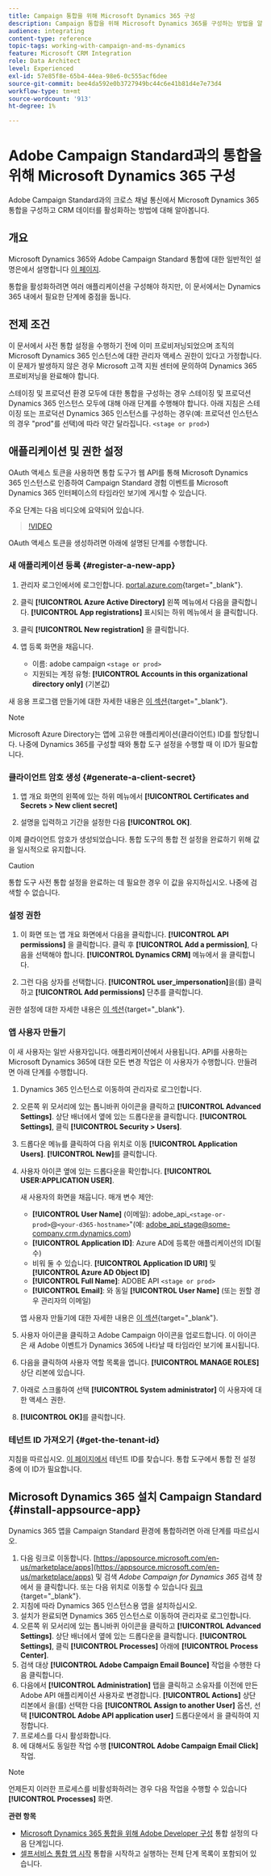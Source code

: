 ```yaml
---
title: Campaign 통합을 위해 Microsoft Dynamics 365 구성
description: Campaign 통합을 위해 Microsoft Dynamics 365를 구성하는 방법을 알아봅니다.
audience: integrating
content-type: reference
topic-tags: working-with-campaign-and-ms-dynamics
feature: Microsoft CRM Integration
role: Data Architect
level: Experienced
exl-id: 57e85f8e-65b4-44ea-98e6-0c555acf6dee
source-git-commit: bee4da592e0b3727949bc44c6e41b81d4e7e73d4
workflow-type: tm+mt
source-wordcount: '913'
ht-degree: 1%

---
```


# Adobe Campaign Standard과의 통합을 위해 Microsoft Dynamics 365 구성

Adobe Campaign Standard과의 크로스 채널 통신에서 Microsoft Dynamics 365 통합을 구성하고 CRM 데이터를 활성화하는 방법에 대해 알아봅니다.

## 개요

Microsoft Dynamics 365와 Adobe Campaign Standard 통합에 대한 일반적인 설명은에서 설명합니다 [이 페이지](../../integrating/using/d365-acs-get-started.md).

통합을 활성화하려면 여러 애플리케이션을 구성해야 하지만, 이 문서에서는 Dynamics 365 내에서 필요한 단계에 중점을 둡니다.

## 전제 조건

이 문서에서 사전 통합 설정을 수행하기 전에 이미 프로비저닝되었으며 조직의 Microsoft Dynamics 365 인스턴스에 대한 관리자 액세스 권한이 있다고 가정합니다.  이 문제가 발생하지 않은 경우 Microsoft 고객 지원 센터에 문의하여 Dynamics 365 프로비저닝을 완료해야 합니다.

스테이징 및 프로덕션 환경 모두에 대한 통합을 구성하는 경우 스테이징 및 프로덕션 Dynamics 365 인스턴스 모두에 대해 아래 단계를 수행해야 합니다. 아래 지침은 스테이징 또는 프로덕션 Dynamics 365 인스턴스를 구성하는 경우(예: 프로덕션 인스턴스의 경우 &quot;prod&quot;를 선택)에 따라 약간 달라집니다. `<stage or prod>`)

## 애플리케이션 및 권한 설정

OAuth 액세스 토큰을 사용하면 통합 도구가 웹 API를 통해 Microsoft Dynamics 365 인스턴스로 인증하여 Campaign Standard 경험 이벤트를 Microsoft Dynamics 365 인터페이스의 타임라인 보기에 게시할 수 있습니다.

주요 단계는 다음 비디오에 요약되어 있습니다.

>[!VIDEO](https://video.tv.adobe.com/v/27637)

OAuth 액세스 토큰을 생성하려면 아래에 설명된 단계를 수행합니다.

### 새 애플리케이션 등록 {#register-a-new-app}

1. 관리자 로그인에서에 로그인합니다. [portal.azure.com](https://portal.azure.com){target="_blank"}.

1. 클릭 **[!UICONTROL Azure Active Directory]** 왼쪽 메뉴에서 다음을 클릭합니다. **[!UICONTROL App registrations]** 표시되는 하위 메뉴에서 을 클릭합니다.

1. 클릭 **[!UICONTROL New registration]** 을 클릭합니다.

1. 앱 등록 화면을 채웁니다.

   * 이름: adobe campaign `<stage or prod>`
   * 지원되는 계정 유형: **[!UICONTROL Accounts in this organizational directory only]** (기본값)

새 응용 프로그램 만들기에 대한 자세한 내용은 [이 섹션](https://docs.microsoft.com/en-us/azure/active-directory/develop/quickstart-register-app){target="_blank"}.

>[!NOTE]
>
>Microsoft Azure Directory는 앱에 고유한 애플리케이션(클라이언트) ID를 할당합니다. 나중에 Dynamics 365를 구성할 때와 통합 도구 설정을 수행할 때 이 ID가 필요합니다.

### 클라이언트 암호 생성 {#generate-a-client-secret}

1. 앱 개요 화면의 왼쪽에 있는 하위 메뉴에서 **[!UICONTROL Certificates and Secrets > New client secret]**

1. 설명을 입력하고 기간을 설정한 다음 **[!UICONTROL OK]**.

이제 클라이언트 암호가 생성되었습니다. 통합 도구의 통합 전 설정을 완료하기 위해 값을 일시적으로 유지합니다.

>[!CAUTION]
>
>통합 도구 사전 통합 설정을 완료하는 데 필요한 경우 이 값을 유지하십시오. 나중에 검색할 수 없습니다.


### 설정 권한

1. 이 화면 또는 앱 개요 화면에서 다음을 클릭합니다. **[!UICONTROL API permissions]** 을 클릭합니다.  클릭 후 **[!UICONTROL Add a permission]**, 다음을 선택해야 합니다. **[!UICONTROL Dynamics CRM]** 메뉴에서 을 클릭합니다.

1. 그런 다음 상자를 선택합니다. **[!UICONTROL user_impersonation]**&#x200B;을(를) 클릭하고 **[!UICONTROL Add permissions]** 단추를 클릭합니다.

권한 설정에 대한 자세한 내용은 [이 섹션](https://docs.microsoft.com/en-us/azure/active-directory/develop/quickstart-configure-app-access-web-apis#add-permissions-to-access-web-apis){target="_blank"}.

### 앱 사용자 만들기

이 새 사용자는 일반 사용자입니다. 애플리케이션에서 사용됩니다. API를 사용하는 Microsoft Dynamics 365에 대한 모든 변경 작업은 이 사용자가 수행합니다. 만들려면 아래 단계를 수행합니다.

1. Dynamics 365 인스턴스로 이동하여 관리자로 로그인합니다.

1. 오른쪽 위 모서리에 있는 톱니바퀴 아이콘을 클릭하고 **[!UICONTROL Advanced Settings]**. 상단 배너에서 옆에 있는 드롭다운을 클릭합니다. **[!UICONTROL Settings]**, 클릭 **[!UICONTROL Security > Users]**.

1. 드롭다운 메뉴를 클릭하여 다음 위치로 이동 **[!UICONTROL Application Users]**. **[!UICONTROL New]**&#x200B;를 클릭합니다.

1. 사용자 아이콘 옆에 있는 드롭다운을 확인합니다. **[!UICONTROL USER:APPLICATION USER]**.

   새 사용자의 화면을 채웁니다.  매개 변수 제안:

   * **[!UICONTROL User Name]** (이메일): adobe_api_`<stage-or-prod>`@`<your-d365-hostname>`&quot;(예: adobe_api_stage@some-company.crm.dynamics.com)
   * **[!UICONTROL Application ID]**: Azure AD에 등록한 애플리케이션의 ID(필수)
   * 비워 둘 수 있습니다. **[!UICONTROL Application ID URI]** 및 **[!UICONTROL Azure AD Object ID]**
   * **[!UICONTROL Full Name]**: ADOBE API `<stage or prod>`
   * **[!UICONTROL Email]**: 와 동일 **[!UICONTROL User Name]** (또는 원할 경우 관리자의 이메일)

   앱 사용자 만들기에 대한 자세한 내용은 [이 섹션](https://docs.microsoft.com/en-gb/power-platform/admin/create-users-assign-online-security-roles#create-an-application-user){target="_blank"}.

1. 사용자 아이콘을 클릭하고 Adobe Campaign 아이콘을 업로드합니다. 이 아이콘은 새 Adobe 이벤트가 Dynamics 365에 나타날 때 타임라인 보기에 표시됩니다.

1. 다음을 클릭하여 사용자 역할 목록을 엽니다. **[!UICONTROL MANAGE ROLES]** 상단 리본에 있습니다.

1. 아래로 스크롤하여 선택 **[!UICONTROL System administrator]** 이 사용자에 대한 액세스 권한.

1. **[!UICONTROL OK]**&#x200B;를 클릭합니다.

### 테넌트 ID 가져오기 {#get-the-tenant-id}

지침을 따르십시오. [이 페이지에서](https://docs.microsoft.com/en-us/onedrive/find-your-office-365-tenant-id) 테넌트 ID를 찾습니다.  통합 도구에서 통합 전 설정 중에 이 ID가 필요합니다.

## Microsoft Dynamics 365 설치 Campaign Standard {#install-appsource-app}

Dynamics 365 앱을 Campaign Standard 환경에 통합하려면 아래 단계를 따르십시오.

1. 다음 링크로 이동합니다. [https://appsource.microsoft.com/en-us/marketplace/apps](https://appsource.microsoft.com/en-us/marketplace/apps) 및 검색 _Adobe Campaign for Dynamics 365_ 검색 창에서 을 클릭합니다.
또는 다음 위치로 이동할 수 있습니다 [링크](https://appsource.microsoft.com/en-us/product/dynamics-365/adobecampaign.re4snj-a4n7-5t6y-a14br-d5d1b?flightCodes=adobesignhide&amp;tab=Overview)
{target="_blank"}.
1. 지침에 따라 Dynamics 365 인스턴스용 앱을 설치하십시오.
1. 설치가 완료되면 Dynamics 365 인스턴스로 이동하여 관리자로 로그인합니다.
1. 오른쪽 위 모서리에 있는 톱니바퀴 아이콘을 클릭하고 **[!UICONTROL Advanced Settings]**. 상단 배너에서 옆에 있는 드롭다운을 클릭합니다. **[!UICONTROL Settings]**, 클릭 **[!UICONTROL Processes]** 아래에 **[!UICONTROL Process Center]**.
1. 검색 대상 **[!UICONTROL Adobe Campaign Email Bounce]** 작업을 수행한 다음 클릭합니다.
1. 다음에서 **[!UICONTROL Administration]** 탭을 클릭하고 소유자를 이전에 만든 Adobe API 애플리케이션 사용자로 변경합니다. **[!UICONTROL Actions]** 상단 리본에서 을(를) 선택한 다음 **[!UICONTROL Assign to another User]** 옵션, 선택 **[!UICONTROL Adobe API application user]** 드롭다운에서 을 클릭하여 지정합니다.
1. 프로세스를 다시 활성화합니다.
1. 에 대해서도 동일한 작업 수행 **[!UICONTROL Adobe Campaign Email Click]** 작업.

>[!NOTE]
>
>언제든지 이러한 프로세스를 비활성화하려는 경우 다음 작업을 수행할 수 있습니다 **[!UICONTROL Processes]** 화면.

**관련 항목**

* [Microsoft Dynamics 365 통합을 위해 Adobe Developer 구성](../../integrating/using/d365-acs-configure-adobe-io.md) 통합 설정의 다음 단계입니다.
* [셀프서비스 통합 앱 시작](../../integrating/using/d365-acs-self-service-app-quick-start-guide.md) 통합을 시작하고 실행하는 전체 단계 목록이 포함되어 있습니다.

